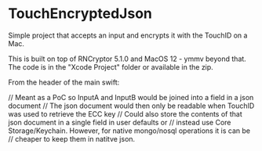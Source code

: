 # TouchEncryptedJson
Simple project that accepts an input and encrypts it with the TouchID on a Mac.

This is built on top of RNCryptor 5.1.0 and MacOS 12 - ymmv beyond that. The code is in the "Xcode Project" folder or available in the zip. 

From the header of the main swift:

//  Meant as a PoC so InputA and InputB would be joined into a field in a json document
//  The json document would then only be readable when TouchID was used to retrieve the ECC key
//  Could also store the contents of that json document in a single field in user defaults or 
//  instead use Core Storage/Keychain. However, for native mongo/nosql operations it is can be
//  cheaper to keep them in natitve json.
